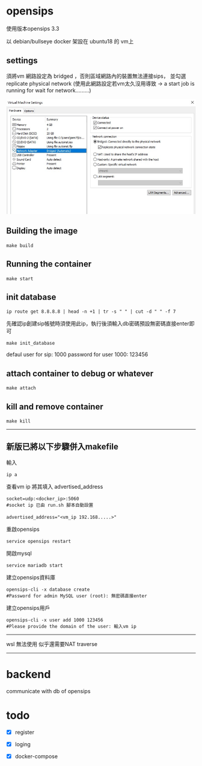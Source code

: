 # opensips

使用版本opensips 3.3

以 debian/bullseye docker 架設在 ubuntu18 的 vm上



## settings

須將vm 網路設定為 bridged ，否則區域網路內的裝置無法連接sips， 並勾選 replicate physical network
(使用此網路設定若vm太久沒用導致 -> a start job is running for wait for network.........)

![plot](./images/vm.jpg)





## Building the image
```
make build
```

## Running the container

    make start
    
## init database

    ip route get 8.8.8.8 | head -n +1 | tr -s " " | cut -d " " -f 7
    
先確認ip創建sip帳號時須使用此ip，執行後須輸入db密碼預設無密碼直接enter即可
    
    make init_database
    
defaul user for sip: 1000
password for user 1000: 123456
    
    
## attach container to debug or whatever
    make attach

## kill and remove container

    make kill








---


## 新版已將以下步驟併入makefile
輸入


    ip a 

查看vm ip 將其填入 advertised_address

```
socket=udp:<docker_ip>:5060   
#socket ip 已由 run.sh 腳本自動設置

advertised_address="<vm_ip 192.168.....>"
```


重啟opensips



    service opensips restart

開啟mysql

    service mariadb start

建立opensips資料庫
    
    opensips-cli -x database create
    #Password for admin MySQL user (root): 無密碼直接enter


建立opensips用戶

    opensips-cli -x user add 1000 123456
    #Please provide the domain of the user: 輸入vm ip





---

wsl  無法使用 似乎還需要NAT traverse

---









# backend

communicate with db of opensips

# todo

- [X] register
- [X] loging
- [X] docker-compose





